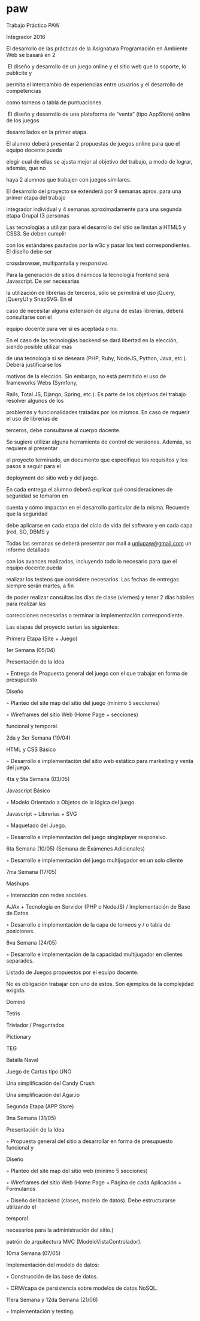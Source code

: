 # paw
Trabajo Práctico PAW

Integrador 2016

El desarrollo de las prácticas de la Asignatura Programación en Ambiente Web se basará en 2

­ El diseño y desarrollo de un juego online y el sitio web que lo soporte, lo publicite y

permita el intercambio de experiencias entre usuarios y el desarrollo de competencias

como torneos o tabla de puntuaciones.

­ El diseño y desarrollo de una plataforma de “venta” (tipo AppStore) online de los juegos

desarrollados en la primer etapa.

El alumno deberá presentar 2 propuestas de juegos online para que el equipo docente pueda

elegir cual de ellas se ajusta mejor al objetivo del trabajo, a modo de lograr, además, que no

haya 2 alumnos que trabajen con juegos similares.

El desarrollo del proyecto se extenderá por 9 semanas aprox. para una primer etapa del trabajo

integrador individual y 4 semanas aproximadamente para una segunda etapa Grupal (3 personas

Las tecnologías a utilizar para el desarrollo del sitio se limitan a HTML5 y CSS3. Se deben cumplir

con los estándares pautados por la w3c y pasar los test correspondientes. El diseño debe ser

crossbrowser, multipantalla y responsivo.

Para la generación de sitios dinámicos la tecnología front­end será Javascript. De ser necesarias

la utilización de librerías de terceros, sólo se permitirá el uso jQuery, jQueryUI y SnapSVG. En el

caso de necesitar alguna extensión de alguna de estas librerías, deberá consultarse con el

equipo docente para ver si es aceptada o no.

En el caso de las tecnologías back­end se dará libertad en la elección, siendo posible utilizar más

de una tecnología si se deseara (PHP, Ruby, NodeJS, Python, Java, etc.). Deberá justificarse los

motivos de la elección. Sin embargo, no está permitido el uso de frameworks Webs (Symfony,

Rails, Total JS, Django, Spring, etc.). Es parte de los objetivos del trabajo resolver algunos de los

problemas y funcionalidades tratadas por los mismos. En caso de requerir el uso de librerías de

terceros, debe consultarse al cuerpo docente.

Se sugiere utilizar alguna herramienta de control de versiones. Además, se requiere al presentar

el proyecto terminado, un documento que especifique los requisitos y los pasos a seguir para el

deployment del sitio web y del juego.

En cada entrega el alumno deberá explicar qué consideraciones de seguridad se tomaron en

cuenta y cómo impactan en el desarrollo particular de la misma. Recuerde que la seguridad

debe aplicarse en cada etapa del ciclo de vida del software y en cada capa (red, SO, DBMS y

Todas las semanas se deberá presentar por mail a unlupaw@gmail.com un informe detallado

con los avances realizados, incluyendo todo lo necesario para que el equipo docente pueda

realizar los testeos que considere necesarios. Las fechas de entregas siempre serán martes, a fin

de poder realizar consultas los días de clase (viernes) y tener 2 días hábiles para realizar las

correcciones necesarias o terminar la implementación correspondiente.

Las etapas del proyecto serían las siguientes:


Primera Etapa (Site + Juego)

1er Semana (05/04)

Presentación de la Idea

◦ Entrega de Propuesta general del juego con el que trabajar en forma de presupuesto

Diseño

◦ Planteo del site map del sitio del juego (mínimo 5 secciones)

◦ Wireframes del sitio Web (Home Page + secciones)

funcional y temporal.

2da y 3er Semana (19/04)

HTML y CSS Básico

◦ Desarrollo e implementación del sitio web estático para marketing y venta del juego.


4ta y 5ta Semana (03/05)

Javascript Básico

◦ Modelo Orientado a Objetos de la lógica del juego.

Javascript + Librerias + SVG

◦ Maquetado del Juego.

◦ Desarrollo e implementación del juego singleplayer responsivo.


6ta Semana (10/05) (Semana de Exámenes Adicionales)

◦ Desarrollo e implementación del juego multijugador en un solo cliente


7ma Semana (17/05)

Mashups

◦ Interacción con redes sociales.

AJAx + Tecnología en Servidor (PHP o NodeJS) / Implementación de Base de Datos

◦ Desarrollo e implementación de la capa de torneos y / o tabla de posiciones.

8va Semana (24/05)

◦ Desarrollo e implementación de la capacidad multijugador en clientes separados.

Listado de Juegos propuestos por el equipo docente.

No es obligación trabajar con uno de estos. Son ejemplos de la complejidad exigida.

Dominó

Tetris

Triviador / Preguntados

Pictionary

TEG

Batalla Naval

Juego de Cartas tipo UNO

Una simplificación del Candy Crush

Una simplificación del Agar.io

Segunda Etapa (APP Store)

9na Semana (31/05)

Presentación de la Idea

◦ Propuesta general del sitio a desarrollar en forma de presupuesto funcional y

Diseño

◦ Planteo del site map del sitio web (mínimo 5 secciones)

◦ Wireframes del sitio Web (Home Page + Página de cada Aplicación + Formularios

◦ Diseño del back­end (clases, modelo de datos). Debe estructurarse utilizando el

temporal.

necesarios para la administración del sitio.)

patrón de arquitectura MVC (Modelo­Vista­Controlador).


10ma Semana (07/05)

Implementación del modelo de datos:

◦ Construcción de las base de datos.

◦ ORM/capa de persistencia sobre modelos de datos NoSQL.


11era Semana y 12da Semana (21/06)

◦ Implementación y testing.
